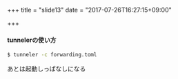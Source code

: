 +++
title = "slide13"
date = "2017-07-26T16:27:15+09:00"

+++
#### tunnelerの使い方

```bash
$ tunneler -c forwarding.toml
```

あとは起動しっぱなしになる
